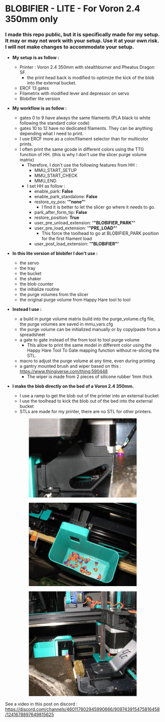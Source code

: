 # **BLOBIFIER - LITE - For Voron 2.4 350mm only**

### **I made this repo public, but it is specifically made for my setup. It may or may not work with your setup. Use it at your own risk. I will not make changes to accommodate your setup.** 

* **My setup is as follow :** 
  * Printer : Voron 2.4 350mm with stealthburner and Pheatus Dragon SF.
    * the print head back is modified to optimize the kick of the blob into the external bucket.
  * ERCF 13 gates
  * Filametrix with modified lever and depressor on servo
  * Blobifier lite version
* **My workflow is as follow :**
  * gates 0 to 9 have always the same filaments (PLA black to white following the standard color code)
  * gates 10 to 12 have no dedicated filaments. They can be anything depending what I need to print.
  * I use ERCF more as a color/filament selector than for multicolor prints.
  * I often print the same gcode in different colors using the TTG function of HH. (this is why I don't use the slicer purge volume matrix)
    * Therefore, I don't use the following features from HH : 
      * MMU_START_SETUP
      * MMU_START_CHECK
      * MMU_END
    * I set HH as follow : 
      *  enable_park: **False**
      *  enable_park_standalone: **False**
      *  restore_xy_pos: **'"none"'**
          *  I find it is better to let the slicer go where it needs to go.
      *  park_after_form_tip: **False**
      *  restore_position: **True**
      *  user_pre_unload_extension: **'"BLOBIFIER_PARK"'**
      *  user_pre_load_extension: **'"PRE_LOAD"'**
          *  This force the toolhead to go at BLOBIFIER_PARK position for the first filament load
      *  user_post_load_extension: **'"BLOBIFIER"'**
   
       

* **In this lite version of blobifer I don't use :**
   * the servo
   * the tray
   * the bucket
   * the shaker
   * the blob counter
   * the initialize routine
   * the purge volumes from the slicer
   * the original purge volume from Happy Hare tool to tool
  
 * **Instead I use :**
   *  a build in purge volume matrix build into the purge_volume.cfg file, the purge volumes are saved in mmu_vars.cfg
   *  the purge volume can be initialized manually or by copy/paste from a spreadsheet 
   *  a gate to gate instead of the from tool to tool purge volume
      *  This allow to print the same model in different color using the Happy Hare Tool To Gate mapping function without re-slicing the STL.
   *  macro to adjust the purge volume at any time, even during printing
   *  a gantry mounted brush and wiper based on this : https://www.thingiverse.com/thing:590448
      *  The wiper is made from 2 pieces of silicone rubber 1mm thick
  
* **I make the blob directly on the bed of a Voron 2.4 350mm.**
  * I use a ramp to get the blob out of the printer into an external bucket
  * I use the toolhead to kick the blob out of the bed into the external bucket
  * STLs are made for my printer, there are no STL for other printers.




<p align=center><img src="Images/Ramp.JPG" width="350" alt="Ramp.JPG">
<p align=center><img src="Images/Bucket.JPG" width="350" alt="Bucket.JPG">
<p align=center><img src="Images/Brush.JPG" width="350" alt="Brush.JPG">

See a video in this post on discord : https://discord.com/channels/460117602945990666/909743915475816458/1241678897649815625
